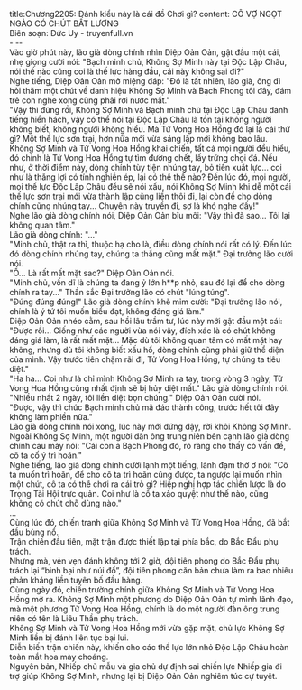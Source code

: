 title:Chương2205: Đánh kiểu này là cái đồ Chơi gì?
content:
CÔ VỢ NGỌT NGÀO CÓ CHÚT BẤT LƯƠNG<br>Biên soạn: Đức Uy - truyenfull.vn<br>- --<br>Vào giờ phút này, lão già dòng chính nhìn Diệp Oản Oản, gật đầu một cái, nhẹ giọng cười nói: "Bạch minh chủ, Không Sợ Minh này tại Độc Lập Châu, nói thế nào cũng coi là thế lực hàng đầu, cái này không sai đi?"<br>Nghe tiếng, Diệp Oản Oản mở miệng đáp: "Đó là tất nhiên, lão già, ông đi hỏi thăm một chút về danh hiệu Không Sợ Minh và Bạch Phong tôi đây, đám trẻ con nghe xong cũng phải rơi nước mắt."<br>"Vậy thì đúng rồi, Không Sợ Minh và Bạch minh chủ tại Độc Lập Châu danh tiếng hiển hách, vậy có thể nói tại Độc Lập Châu là tồn tại không người không biết, không người không hiểu. Mà Tử Vong Hoa Hồng đó lại là cái thứ gì? Một thế lực sơn trại, hơn nữa mới vừa sáng lập mới không bao lâu. Không Sợ Minh và Tử Vong Hoa Hồng khai chiến, tất cả mọi người đều hiểu, đó chính là Tử Vong Hoa Hồng tự tìm đường chết, lấy trứng chọi đá. Nếu như, ở thời điểm này, dòng chính tùy tiện nhúng tay, bỏ tiền xuất lực... coi như là thắng lợi có tính nghiền ép, lại có thể thế nào? Đến lúc đó, mọi người, mọi thế lực Độc Lập Châu đều sẽ nói xấu, nói Không Sợ Minh khi dễ một cái thế lực sơn trại mới vừa thành lập cũng liền thôi đi, lại còn để cho dòng chính cũng nhúng tay... Chuyện này truyền đi, sợ là khó nghe đấy!"<br>Nghe lão già dòng chính nói, Diệp Oản Oản bĩu môi: "Vậy thì đã sao... Tôi lại không quan tâm."<br>Lão già dòng chính: "..."<br>"Minh chủ, thật ra thì, thuộc hạ cho là, điều dòng chính nói rất có lý. Đến lúc đó dòng chính nhúng tay, chúng ta thắng cũng mất mặt." Đại trưởng lão cười nói.<br>"Ồ... Là rất mất mặt sao?" Diệp Oản Oản nói.<br>"Minh chủ, vốn dĩ là chúng ta đang ỷ lớn h**p nhỏ, sau đó lại để cho dòng chính ra tay..." Thần sắc Đại trưởng lão có chút "lúng túng".<br>"Đúng đúng đúng!" Lão già dòng chính khẽ mỉm cười: "Đại trưởng lão nói, chính là ý tứ tôi muốn biểu đạt, không đáng giá làm."<br>Diệp Oản Oản nhéo cằm, sau hồi lâu trầm tư, lúc này mới gật đầu một cái: "Được rồi... Giống như các người vừa nói vậy, đích xác là có chút không đáng giá làm, là rất mất mặt... Mặc dù tôi không quan tâm có mất mặt hay không, nhưng dù tôi không biết xấu hổ, dòng chính cũng phải giữ thể diện của mình. Vậy trước tiên chậm rãi đi, Tử Vong Hoa Hồng, tự chúng ta tiêu diệt."<br>"Ha ha... Coi như là chỉ mình Không Sợ Minh ra tay, trong vòng 3 ngày, Tử Vong Hoa Hồng cũng nhất định sẽ bị hủy diệt mất." Lão già dòng chính nói.<br>"Nhiều nhất 2 ngày, tôi liền diệt bọn chúng." Diệp Oản Oản cười nói.<br>"Được, vậy thì chúc Bạch minh chủ mã đáo thành công, trước hết tôi đây không làm phiền nữa."<br>Lão già dòng chính nói xong, lúc này mới đứng dậy, rời khỏi Không Sợ Minh.<br>Ngoài Không Sợ Minh, một người đàn ông trung niên bên cạnh lão già dòng chính cau mày nói: "Cái con ả Bạch Phong đó, rõ ràng cho thấy có vấn đề, cô ta cố ý trì hoãn."<br>Nghe tiếng, lão già dòng chính cười lạnh một tiếng, lãnh đạm thờ ơ nói: "Cô ta muốn trì hoãn, để cho cô ta trì hoãn cũng được, ta ngược lại muốn nhìn một chút, cô ta có thể chơi ra cái trò gì? Hiệp nghị hợp tác chiến lược là do Trọng Tài Hội trực quản. Coi như là cô ta xảo quyệt như thế nào, cũng không có chút chỗ dùng nào."<br>...<br>Cùng lúc đó, chiến tranh giữa Không Sợ Minh và Tử Vong Hoa Hồng, đã bắt đầu bùng nổ.<br>Trận chiến đầu tiên, mặt trận được thiết lập tại phía bắc, do Bắc Đẩu phụ trách.<br>Nhưng mà, vẻn vẹn đánh không tới 2 giờ, đội tiên phong do Bắc Đẩu phụ trách lại “binh bại như núi đổ”, đội tiên phong căn bản chưa làm ra bao nhiêu phản kháng liền tuyên bố đầu hàng.<br>Cùng ngày đó, chiến trường chính giữa Không Sợ Minh và Tử Vong Hoa Hồng mở ra. Không Sợ Minh một phương do Diệp Oản Oản tự mình lãnh đạo, mà một phương Tử Vong Hoa Hồng, chính là do một người đàn ông trung niên có tên là Liêu Thần phụ trách.<br>Không Sợ Minh và Tử Vong Hoa Hồng mới vừa gặp mặt, chủ lực Không Sợ Minh liền bị đánh liên tục bại lui.<br>Diễn biến trận chiến này, khiến cho các thế lực lớn nhỏ Độc Lập Châu hoàn toàn mắt hoa mày choáng.<br>Nguyên bản, Nhiếp chủ mẫu và gia chủ dự định sai chiến lực Nhiếp gia đi trợ giúp Không Sợ Minh, nhưng lại bị Diệp Oản Oản nghiêm túc cự tuyệt.